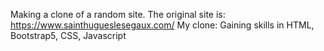 Making a clone of a random site.
The original site is: https://www.sainthugueslesegaux.com/
My clone: 
Gaining skills in HTML, Bootstrap5, CSS, Javascript
